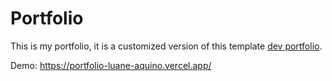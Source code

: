 # Portfolio

This is my portfolio, it is a customized version of this template [dev portfolio](https://github.com/mayankagarwal09/dev-portfolio).

Demo: https://portfolio-luane-aquino.vercel.app/

